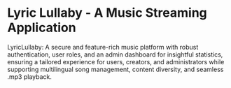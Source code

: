 # Lyric Lullaby - A Music Streaming Application
LyricLullaby: A secure and feature-rich music platform with robust authentication, user roles, and an admin dashboard for insightful statistics, ensuring a tailored experience for users, creators, and administrators while supporting multilingual song management, content diversity, and seamless .mp3 playback.
